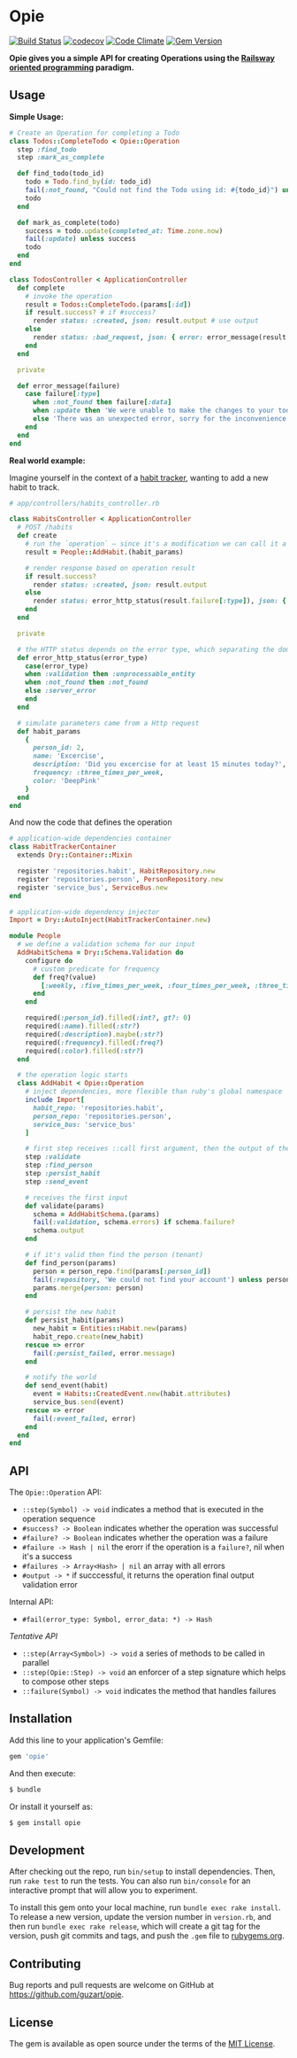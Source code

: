 # Opie

[![Build Status](https://travis-ci.org/guzart/opie.svg?branch=master)](https://travis-ci.org/guzart/opie)
[![codecov](https://codecov.io/gh/guzart/opie/branch/master/graph/badge.svg)](https://codecov.io/gh/guzart/opie)
[![Code Climate](https://codeclimate.com/github/guzart/opie/badges/gpa.svg)](https://codeclimate.com/github/guzart/opie)
[![Gem Version](https://badge.fury.io/rb/opie.svg)](https://badge.fury.io/rb/opie)

**Opie gives you a simple API for creating Operations using the
[Railsway oriented programming](https://vimeo.com/113707214) paradigm.**

## Usage

**Simple Usage:**

```ruby
# Create an Operation for completing a Todo
class Todos::CompleteTodo < Opie::Operation
  step :find_todo
  step :mark_as_complete

  def find_todo(todo_id)
    todo = Todo.find_by(id: todo_id)
    fail(:not_found, "Could not find the Todo using id: #{todo_id}") unless todo
    todo
  end

  def mark_as_complete(todo)
    success = todo.update(completed_at: Time.zone.now)
    fail(:update) unless success
    todo
  end
end

class TodosController < ApplicationController
  def complete
    # invoke the operation
    result = Todos::CompleteTodo.(params[:id])
    if result.success? # if #success?
      render status: :created, json: result.output # use output
    else
      render status: :bad_request, json: { error: error_message(result.failure) } # otherwise use #failure
    end
  end

  private

  def error_message(failure)
    case failure[:type]
      when :not_found then failure[:data]
      when :update then 'We were unable to make the changes to your todo'
      else 'There was an unexpected error, sorry for the inconvenience'
    end
  end
end
```

**Real world example:**

Imagine yourself in the context of a [habit tracker](https://github.com/isoron/uhabits), wanting to
add a new habit to track.

```ruby
# app/controllers/habits_controller.rb

class HabitsController < ApplicationController
  # POST /habits
  def create
    # run the `operation` – since it's a modification we can call it a `command`
    result = People::AddHabit.(habit_params)

    # render response based on operation result
    if result.success?
      render status: :created, json: result.output
    else
      render status: error_http_status(result.failure[:type]), json: { errors: [result.failure] }
    end
  end

  private

  # the HTTP status depends on the error type, which separating the domain from the infrastructure
  def error_http_status(error_type)
    case(error_type)
    when :validation then :unprocessable_entity
    when :not_found then :not_found
    else :server_error
    end
  end

  # simulate parameters came from a Http request
  def habit_params
    {
      person_id: 2,
      name: 'Excercise',
      description: 'Did you excercise for at least 15 minutes today?',
      frequency: :three_times_per_week,
      color: 'DeepPink'
    }
  end
end
```

And now the code that defines the operation

```ruby
# application-wide dependencies container
class HabitTrackerContainer
  extends Dry::Container::Mixin

  register 'repositories.habit', HabitRepository.new
  register 'repositories.person', PersonRepository.new
  register 'service_bus', ServiceBus.new
end

# application-wide dependency injector
Import = Dry::AutoInject(HabitTrackerContainer.new)

module People
  # we define a validation schema for our input
  AddHabitSchema = Dry::Schema.Validation do
    configure do
      # custom predicate for frequency
      def freq?(value)
        [:weekly, :five_times_per_week, :four_times_per_week, :three_times_per_week].includes?(value)
      end
    end

    required(:person_id).filled(:int?, gt?: 0)
    required(:name).filled(:str?)
    required(:description).maybe(:str?)
    required(:frequency).filled(:freq?)
    required(:color).filled(:str?)
  end

  # the operation logic starts
  class AddHabit < Opie::Operation
    # inject dependencies, more flexible than ruby's global namespace
    include Import[
      habit_repo: 'repositories.habit',
      person_repo: 'repositories.person',
      service_bus: 'service_bus'
    ]

    # first step receives ::call first argument, then the output of the step is the argument of the next step
    step :validate
    step :find_person
    step :persist_habit
    step :send_event

    # receives the first input
    def validate(params)
      schema = AddHabitSchema.(params)
      fail(:validation, schema.errors) if schema.failure?
      schema.output
    end

    # if it's valid then find the person (tenant)
    def find_person(params)
      person = person_repo.find(params[:person_id])
      fail(:repository, 'We could not find your account') unless person
      params.merge(person: person)
    end

    # persist the new habit
    def persist_habit(params)
      new_habit = Entities::Habit.new(params)
      habit_repo.create(new_habit)
    rescue => error
      fail(:persist_failed, error.message)
    end

    # notify the world
    def send_event(habit)
      event = Habits::CreatedEvent.new(habit.attributes)
      service_bus.send(event)
    rescue => error
      fail(:event_failed, error)
    end
  end
end
```

## API

The `Opie::Operation` API:
  * `::step(Symbol) -> void` indicates a method that is executed in the operation sequence
  * `#success? -> Boolean` indicates  whether the operation was successful
  * `#failure? -> Boolean` indicates  whether the operation was a failure
  * `#failure -> Hash | nil` the erorr if the operation is a `failure?`, nil when it's a success
  * `#failures -> Array<Hash> | nil` an array with all errors
  * `#output -> *` if succcessful, it returns the operation final output
  validation error

Internal API:
  * `#fail(error_type: Symbol, error_data: *) -> Hash`

_Tentative API_

  * `::step(Array<Symbol>) -> void` a series of methods to be called in parallel
  * `::step(Opie::Step) -> void` an enforcer of a step signature which helps to compose other steps
  * `::failure(Symbol) -> void` indicates the method that handles failures

## Installation

Add this line to your application's Gemfile:

```ruby
gem 'opie'
```

And then execute:

```bash
$ bundle
```

Or install it yourself as:

```bash
$ gem install opie
```

## Development

After checking out the repo, run `bin/setup` to install dependencies. Then, run `rake test` to run the tests.
You can also run `bin/console` for an interactive prompt that will allow you to experiment.

To install this gem onto your local machine, run `bundle exec rake install`. To release a new version, update
the version number in `version.rb`, and then run `bundle exec rake release`, which will create a git tag for
the version, push git commits and tags, and push the `.gem` file to [rubygems.org](https://rubygems.org).

## Contributing

Bug reports and pull requests are welcome on GitHub at https://github.com/guzart/opie.


## License

The gem is available as open source under the terms of the [MIT License](http://opensource.org/licenses/MIT).
